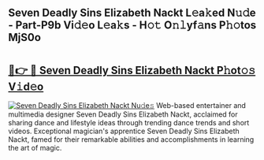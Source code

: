 ## Seven Deadly Sins Elizabeth Nackt L𝚎a𝚔ed N𝚞𝚍e - Part-P9b Vi𝚍𝚎o L𝚎a𝚔s - H𝚘𝚝 O𝚗𝚕yf𝚊ns P𝚑𝚘tos MjS0o

# <h2><a href="http://kfe85x.oniu.top/?m=Seven+Deadly+Sins+Elizabeth+Nackt">🔗👉 🔴 Seven Deadly Sins Elizabeth Nackt P𝚑ot𝚘𝚜 V𝚒d𝚎o</a></h2>

[![Seven Deadly Sins Elizabeth Nackt Nu𝚍e𝚜](https://i.imgur.com/0qMVB7G.gif)](http://kfe85x.oniu.top/?m=Seven+Deadly+Sins+Elizabeth+Nackt)
Web-based entertainer and multimedia designer Seven Deadly Sins Elizabeth Nackt, acclaimed for sharing dance and lifestyle ideas through trending dance trends and short videos. Exceptional magician's apprentice Seven Deadly Sins Elizabeth Nackt, famed for their remarkable abilities and accomplishments in learning the art of magic.  
